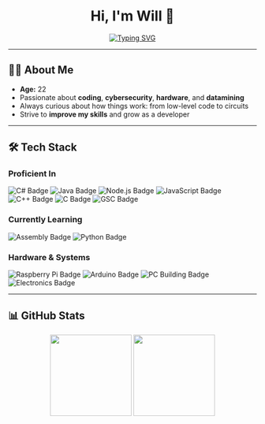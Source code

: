 <h1 align="center">Hi, I'm Will 👋</h1>

<p align="center">
  <a href="https://git.io/typing-svg">
    <img src="https://readme-typing-svg.demolab.com?font=Fira+Code&weight=500&size=22&pause=1000&color=2F81F7&center=true&vCenter=true&width=650&lines=Full+Stack+Software+Developer;Cybersecurity+Enthusiast;Hardware+Tinkerer" alt="Typing SVG" />
  </a>
</p>

---

## 👨‍💻 About Me
- **Age:** 22  
- Passionate about **coding**, **cybersecurity**, **hardware**, and **datamining**  
- Always curious about how things work: from low-level code to circuits  
- Strive to **improve my skills** and grow as a developer 

---

## 🛠️ Tech Stack

### Proficient In
<img src="https://img.shields.io/badge/C%23-239120?style=for-the-badge&logo=c-sharp&logoColor=white" alt="C# Badge" draggable="false" />
<img src="https://img.shields.io/badge/Java-ED8B00?style=for-the-badge&logo=openjdk&logoColor=white" alt="Java Badge" draggable="false" />
<img src="https://img.shields.io/badge/Node.js-43853D?style=for-the-badge&logo=node.js&logoColor=white" alt="Node.js Badge" draggable="false" />
<img src="https://img.shields.io/badge/JavaScript-F7DF1E?style=for-the-badge&logo=javascript&logoColor=black" alt="JavaScript Badge" draggable="false" />
<img src="https://img.shields.io/badge/C++-00599C?style=for-the-badge&logo=c%2B%2B&logoColor=white" alt="C++ Badge" draggable="false" />
<img src="https://img.shields.io/badge/C-00599C?style=for-the-badge&logo=c&logoColor=white" alt="C Badge" draggable="false" />
<img src="https://img.shields.io/badge/GSC-000000?style=for-the-badge&logo=code&logoColor=white" alt="GSC Badge" draggable="false" />

### Currently Learning
<img src="https://img.shields.io/badge/ASM-6E4C13?style=for-the-badge&logo=assemblyscript&logoColor=white" alt="Assembly Badge" draggable="false" />
<img src="https://img.shields.io/badge/Python-3776AB?style=for-the-badge&logo=python&logoColor=white" alt="Python Badge" draggable="false" />

### Hardware & Systems
<img src="https://img.shields.io/badge/Raspberry%20Pi-A22846?style=for-the-badge&logo=raspberrypi&logoColor=white" alt="Raspberry Pi Badge" draggable="false" />
<img src="https://img.shields.io/badge/Arduino-00979D?style=for-the-badge&logo=arduino&logoColor=white" alt="Arduino Badge" draggable="false" />
<img src="https://img.shields.io/badge/PC%20Building-0078D6?style=for-the-badge&logo=windows&logoColor=white" alt="PC Building Badge" draggable="false" />
<img src="https://img.shields.io/badge/Electronics-FFDD00?style=for-the-badge&logoColor=black" alt="Electronics Badge" draggable="false" />

---

## 📊 GitHub Stats
<p align="center">
  <img src="https://github-readme-stats.vercel.app/api?username=rewalo&show_icons=true&theme=tokyonight" height="165"/>
  <img src="https://github-readme-stats.vercel.app/api/top-langs/?username=rewalo&layout=compact&theme=tokyonight" height="165"/>
</p>

